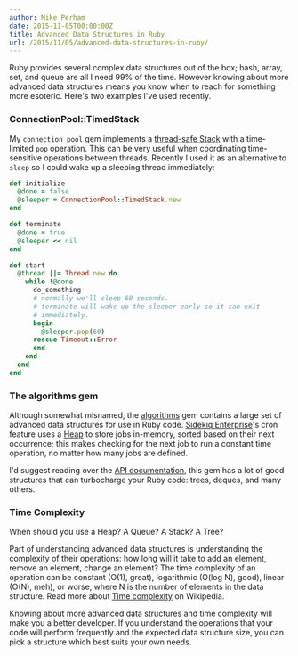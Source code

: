 ```yaml
---
author: Mike Perham
date: 2015-11-05T00:00:00Z
title: Advanced Data Structures in Ruby
url: /2015/11/05/advanced-data-structures-in-ruby/
---
```


Ruby provides several complex data structures out of the box; hash, array, set,
and queue are all I need 99% of the time.  However knowing about more
advanced data structures means you know when to reach for something more
esoteric.  Here's two examples I've used recently.

### ConnectionPool::TimedStack

My `connection_pool` gem implements a [thread-safe Stack][1] with a
time-limited `pop` operation.  This can be very useful when coordinating
time-sensitive operations between threads.  Recently I used it as an alternative
to `sleep` so I could wake up a sleeping thread immediately:

```ruby
def initialize
  @done = false
  @sleeper = ConnectionPool::TimedStack.new
end

def terminate
  @done = true
  @sleeper << nil
end

def start
  @thread ||= Thread.new do
    while !@done
      do_something
      # normally we'll sleep 60 seconds.
      # terminate will wake up the sleeper early so it can exit
      # immediately.
      begin
        @sleeper.pop(60)
      rescue Timeout::Error
      end
    end
  end
end
```

### The algorithms gem

Although somewhat misnamed, the [algorithms][0] gem contains a large
set of advanced data structures for use in Ruby code.  [Sidekiq
Enterprise][2]'s cron feature uses a [Heap](https://github.com/kanwei/algorithms/blob/master/lib/containers/heap.rb) to store jobs
in-memory, sorted based on their next occurrence; this makes checking
for the next job to run a constant time operation, no matter how many
jobs are defined.

I'd suggest reading over the [API documentation][3], this gem has a lot of
good structures that can turbocharge your Ruby code: trees, deques, and
many others.

### Time Complexity

When should you use a Heap?  A Queue?  A Stack?  A Tree?

Part of understanding advanced data structures is understanding the
complexity of their operations: how long will it take to add an
element, remove an element, change an element?  The time complexity of an operation can be
constant (O(1), great), logarithmic (O(log N), good), linear (O(N), meh), or worse,
where N is the number of elements in the data structure.
Read more about [Time complexity][4] on Wikipedia.

Knowing about more advanced data structures and time complexity will make you a better developer.
If you understand the operations that your code will perform frequently
and the expected data structure size, you can pick a structure which best
suits your own needs.

[0]: https://github.com/kanwei/algorithms
[1]: https://github.com/mperham/connection_pool/blob/master/lib/connection_pool/timed_stack.rb
[2]: http://sidekiq.org
[3]: https://kanwei.github.io/algorithms/
[4]: https://en.wikipedia.org/wiki/Time_complexity
